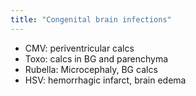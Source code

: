 ```yaml
---
title: "Congenital brain infections"
---
```

- CMV: periventricular calcs
- Toxo: calcs in BG and parenchyma
- Rubella: Microcephaly, BG calcs
- HSV: hemorrhagic infarct, brain edema

